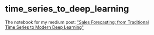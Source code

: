 # time_series_to_deep_learning
The notebook for my medium post: ["Sales Forecasting: from Traditional Time Series to Modern Deep Learning"](https://medium.com/@lucas.soares/sales-forecasting-from-time-series-to-deep-learning-5d115514bfac)
